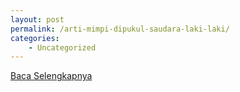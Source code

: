 ```yaml
---
layout: post
permalink: /arti-mimpi-dipukul-saudara-laki-laki/
categories:
    - Uncategorized
---
```


[Baca Selengkapnya](/09)